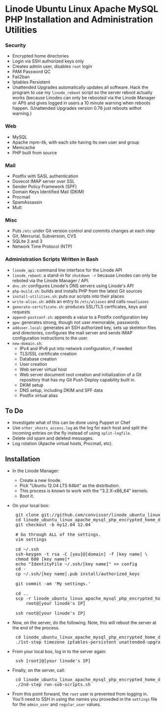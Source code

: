 # Linode Ubuntu Linux Apache MySQL PHP Installation and Administration Utilities

###  Security  ###
* Encrypted home directories
* Login via SSH authorized keys only
* Creates admin user, disables `root` login
* PAM Password QC
* Fail2ban
* Iptables Persistent
* Unattended Upgrades automatically updates all software.  Hack the program
  to use my `linode_reboot` script so the server reboot actually works
  (because Linodes can only be rebooted via the Linode Manager or API)
  and gives logged in users a 10 minute warning when reboots happen.
  (Unattended Upgrades version 0.76 just reboots withot warning.)

###  Web  ###
* MySQL
* Apache mpm-itk, with each site having its own user and group
* Memcache
* PHP built from source

###  Mail  ###
* Postfix with SASL authentication
* Dovecot IMAP server over SSL
* Sender Policy Framework (SPF)
* Domain Keys Identified Mail (DKIM)
* Procmail
* SpamAssassin
* Mutt

###  Misc  ###
* Puts `/etc` under Git version control and commits changes at each step
* Git, Mercurial, Subversion, CVS
* SQLite 2 and 3
* Network Time Protocol (NTP)

###  Administration Scripts Written in Bash  ###
* `linode_api`: command line interface for the Linode API
* `linode_reboot`: a stand-in for `shutdown -r` because Linodes can only
  be reboted via the Linode Manager / API.
* `dns.sh`: configures Linode's DNS servers using Linode's API
* `php-build.sh`: builds and installs PHP from the latest Git sources
* `install-utilities.sh`: puts our scripts into their places
* `write-alias.sh`: adds an entry to `/etc/aliases` and calls `newaliases`
* `generate-certificate.sh`: produces SSL/TLS certficates, keys and requests
* `append-postconf.sh`: appends a value to a Postfix configuration key
* `gpw`: generates strong, though not user memorable, passwords
* `adduser.local`: generates an SSH authorized key, sets up skeleton files
  and directories, configures the mail server and sends IMAP configuration
  instructions to the user.
* `new-domain.sh`:
	+ IPv4 and IPv6 put into network configuration, if needed
	+ TLS/SSL certificate creation
	+ Database creation
	+ User creation
	+ Web server virtual host
	+ Web server document root creation and initialization of a Git
     repository that has my Git Push Deploy capability built in.
	+ DKIM setup
	+ DNS setup, including DKIM and SPF data
	+ Postfix virtual alias


##  To Do  ##
* Investigate what of this can be done using Puppet or Chef
* Use `other_vhosts_access.log` as the log for each host and split the
  incoming entries on the fly instead of using `split-logfile`.
* Delete old spam and deleted messages.
* Log rotation (Apache virtual hosts, Procmail, etc).


##  Installation  ##
* In the Linode Manager:
	+ Create a new linode.
	+ Pick "Ubuntu 12.04 LTS 64bit" as the distribution.
	+ This process is known to work with the "3.2.X-x86_64" kernels.
	+ Boot it.

* On your local box:

<pre>
	git clone git://github.com/convissor/linode_ubuntu_linux_apache_mysql_php_encrypted_home_directory.git
	cd linode_ubuntu_linux_apache_mysql_php_encrypted_home_directory
	git checkout -b my12.04 12.04

	# Go through ALL of the settings.
	vim settings

	cd ~/.ssh
	ssh-keygen -t rsa -C [you]@[domain] -f [key name] \
	chmod 600 [key name]*
	echo "IdentityFile ~/.ssh/[key name]" >> config
	cd -
	cp ~/.ssh/[key name].pub install/authorized_keys

	git commit -am 'My settings.'

	cd ..
	scp -r linode_ubuntu_linux_apache_mysql_php_encrypted_home_directory \
		root@[your linode's IP]

	ssh root@[your linode's IP]
</pre>

* Now, on the server, do the following. Note, this will reboot the server
at the end of the process.

<pre>
	cd linode_ubuntu_linux_apache_mysql_php_encrypted_home_directory
	./1st-step_timezone_iptables-persistent_unattended-upgrade_static-ip-address.sh
</pre>

* From your local box, log in to the server again:

<pre>
	ssh [root]@[your linode's IP]
</pre>

* Finally, on the server, call:

<pre>
	cd linode_ubuntu_linux_apache_mysql_php_encrypted_home_directory
	./2nd-step_run-sub-scripts.sh
</pre>

* From this point forward, the `root` user is prevented from logging in.
You'll need to SSH in using the names you proveded in the `settings` file
for the `admin_user` and `regular_user` values.
